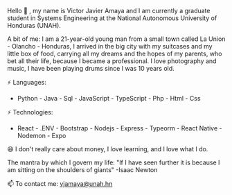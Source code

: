 Hello 👋 , my name is Victor Javier Amaya and I am currently a graduate student 
in Systems Engineering at the National Autonomous University of Honduras (UNAH).

A bit of me: 
I am a 21-year-old young man from a small town called La Union - Olancho - Honduras, 
I arrived in the big city with my suitcases and my little box of food, carrying all 
my dreams and the hopes of my parents, who bet all their life, because I became a professional.
I love photography and music, I have been playing drums since I was 10 years old.


⚡ Languages:
- Python - Java - Sql - JavaScript - TypeScript - Php - Html - Css

⚡ Technologies:
- React - .ENV - Bootstrap - Nodejs - Express - Typeorm - React Native - Nodemon - Expo

😄 I don't really care about money, I love learning, and I love what I do.

The mantra by which I govern my life: "If I have seen further it is because I am sitting on the shoulders of giants" -Isaac Newton

📫  To contact me: vjamaya@unah.hn
